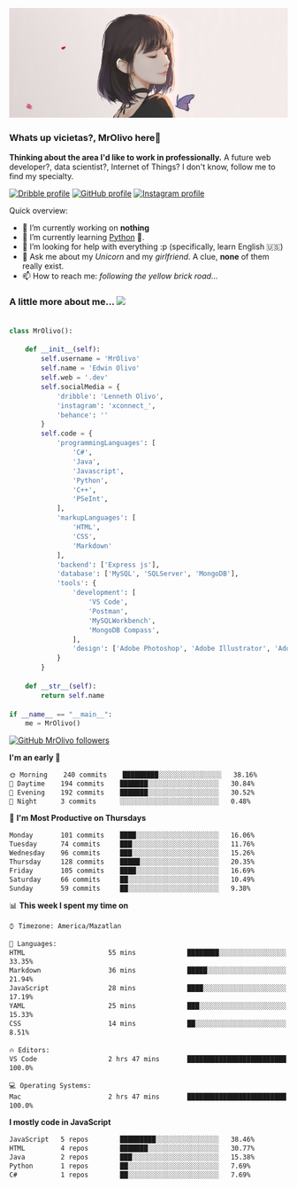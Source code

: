 ![Imagen](https://github.com/MrOlivo/MrOlivo/blob/master/wKRBQKa-crop-min.jpg)

### Whats up vicietas?, MrOlivo here👋

 **Thinking about the area I'd like to work in professionally.** A future web developer?, data scientist?, Internet of Things? I don't know, follow me to find my specialty.

[<img src="https://cdn.jsdelivr.net/npm/simple-icons@v3/icons/dribbble.svg" alt="Dribble profile" width="24px"/>][dribble]
[<img src="https://cdn.jsdelivr.net/npm/simple-icons@v3/icons/github.svg" alt="GitHub profile" width="24px"/>][github]
[<img src="https://cdn.jsdelivr.net/npm/simple-icons@v3/icons/instagram.svg" alt="Instagram profile" width="24px"/>][instagram]

[dribble]: https://dribbble.com/Lenneth
[github]: https://github.com/MrOlivo
[instagram]: https://instagram.com/xconnect_

Quick overview:

- 🔭 I’m currently working on **nothing**
- 🌱 I’m currently learning [Python](https://www.python.org) 🐍.
- 🤔 I’m looking for help with everything :p (specifically, learn English 🇺🇸)
- 💬 Ask me about my *Unicorn* and my *girlfriend*. A clue, **none** of them really exist.
- 📫 How to reach me: *following the yellow brick road...*

### A little more about me... <img src="https://media.giphy.com/media/VgCDAzcKvsR6OM0uWg/giphy.gif" width="50">

```python

class MrOlivo():
    
    def __init__(self):
        self.username = 'MrOlivo'
        self.name = 'Edwin Olivo'
        self.web = '.dev'
        self.socialMedia = {
            'dribble': 'Lenneth Olivo',
            'instagram': 'xconnect_',
            'behance': ''
        }
        self.code = {
            'programmingLanguages': [
                'C#',
                'Java',
                'Javascript',
                'Python',
                'C++',
                'PSeInt',
            ],
            'markupLanguages': [
                'HTML',
                'CSS',
                'Markdown'
            ],
            'backend': ['Express js'],
            'database': ['MySQL', 'SQLServer', 'MongoDB'],
            'tools': {
                'development': [
                    'VS Code',
                    'Postman',
                    'MySQLWorkbench',
                    'MongoDB Compass',
                ],
                'design': ['Adobe Photoshop', 'Adobe Illustrator', 'Adobe XD']
            }
        }
        
    def __str__(self):
        return self.name
        
if __name__ == "__main__":
    me = MrOlivo()

```
[![GitHub MrOlivo followers](https://img.shields.io/github/followers/MrOlivo?label=followers&style=for-the-badge&logo=github)](https://github.com/MrOlivo)

<!--START_SECTION:waka-->
**I'm an early 🐤** 

```text
🌞 Morning    240 commits    █████████░░░░░░░░░░░░░░░░   38.16% 
🌆 Daytime    194 commits    ███████░░░░░░░░░░░░░░░░░░   30.84% 
🌃 Evening    192 commits    ███████░░░░░░░░░░░░░░░░░░   30.52% 
🌙 Night      3 commits      ░░░░░░░░░░░░░░░░░░░░░░░░░   0.48%

```
📅 **I'm Most Productive on Thursdays** 

```text
Monday       101 commits    ████░░░░░░░░░░░░░░░░░░░░░   16.06% 
Tuesday      74 commits     ███░░░░░░░░░░░░░░░░░░░░░░   11.76% 
Wednesday    96 commits     ███░░░░░░░░░░░░░░░░░░░░░░   15.26% 
Thursday     128 commits    █████░░░░░░░░░░░░░░░░░░░░   20.35% 
Friday       105 commits    ████░░░░░░░░░░░░░░░░░░░░░   16.69% 
Saturday     66 commits     ██░░░░░░░░░░░░░░░░░░░░░░░   10.49% 
Sunday       59 commits     ██░░░░░░░░░░░░░░░░░░░░░░░   9.38%

```


📊 **This week I spent my time on** 

```text
⌚︎ Timezone: America/Mazatlan

💬 Languages: 
HTML                     55 mins             ████████░░░░░░░░░░░░░░░░░   33.35% 
Markdown                 36 mins             █████░░░░░░░░░░░░░░░░░░░░   21.94% 
JavaScript               28 mins             ████░░░░░░░░░░░░░░░░░░░░░   17.19% 
YAML                     25 mins             ███░░░░░░░░░░░░░░░░░░░░░░   15.33% 
CSS                      14 mins             ██░░░░░░░░░░░░░░░░░░░░░░░   8.51%

🔥 Editors: 
VS Code                  2 hrs 47 mins       █████████████████████████   100.0%

💻 Operating Systems: 
Mac                      2 hrs 47 mins       █████████████████████████   100.0%

```

**I mostly code in JavaScript** 

```text
JavaScript   5 repos        █████████░░░░░░░░░░░░░░░░   38.46% 
HTML         4 repos        ███████░░░░░░░░░░░░░░░░░░   30.77% 
Java         2 repos        ███░░░░░░░░░░░░░░░░░░░░░░   15.38% 
Python       1 repos        ██░░░░░░░░░░░░░░░░░░░░░░░   7.69% 
C#           1 repos        ██░░░░░░░░░░░░░░░░░░░░░░░   7.69%

```



<!--END_SECTION:waka-->
